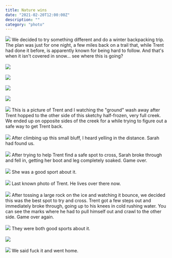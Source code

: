 ```yaml
---
title: Nature wins
date: "2021-02-20T12:00:00Z"
description: ""
category: "photo"
---
```


![ ](https://drive.google.com/uc?id=1M5d5j4_SsDeB5vyw0CljfuIsTE-xr9H-)
We decided to try something different and do a winter backpacking trip. The plan was just for one night, a few miles back on a trail that, while Trent had done it before, is apparently known for being hard to follow. And that's when it isn't covered in snow... see where this is going?
<br><br>
![ ](https://drive.google.com/uc?id=1FbLHfaiQW8IwDKbUxZ1VdrwrbWSMaGj-)
<br><br>
![ ](https://drive.google.com/uc?id=1pKiFuWLXhjS-lgxxqU6CTm65huBLWEg7)
<br><br>
![ ](https://drive.google.com/uc?id=15cW0OYnuDGtn-peG8Dlq3C4onoqu2w4F)
<br><br>
![ ](https://drive.google.com/uc?id=1hP5Hyx_HpkKBXU22sllFFFb9O2YCkH-P)
<br><br>
![ ](https://drive.google.com/uc?id=16pIT5zYS1cJROLgNfoxNYQVoziJWo_nv)
This is a picture of Trent and I watching the "ground" wash away after Trent hopped to the other side of this sketchy half-frozen, very full creek. We ended up on opposite sides of the creek for a while trying to figure out a safe way to get Trent back.
<br><br>
![ ](https://drive.google.com/uc?id=1Eta57EToH0nztSnCTr7nz1eoYrwfH4L4)
After climbing up this small bluff, I heard yelling in the distance. Sarah had found us.
<br><br>
![ ](https://drive.google.com/uc?id=13wba-UuEwwRkep3-14lKOhzjNuVAM8d8)
After trying to help Trent find a safe spot to cross, Sarah broke through and fell in, getting her boot and leg completely soaked. Game over.
<br><br>
![ ](https://drive.google.com/uc?id=1I7qTovrSbfqRrYpEiULF2goIhOPKDgMg)
She was a good sport about it.
<br><br>
![ ](https://drive.google.com/uc?id=1fWxrcgcjaMPEb7MN9c3dp-8s0_G8M6J0)
Last known photo of Trent. He lives over there now.
<br><br>
![ ](https://drive.google.com/uc?id=1CiC_0zX7p6yFh_C4Eb34x_ex58cWFAWA)
After tossing a large rock on the ice and watching it bounce, we decided this was the best spot to try and cross. Trent got a few steps out and immediately broke through, going up to his knees in cold rushing water. You can see the marks where he had to pull himself out and crawl to the other side. Game over again.
<br><br>
![ ](https://drive.google.com/uc?id=13-H890SGV-DF6oZZUBoz7PfJ4TYd7Lt5)
They were both good sports about it.
<br><br>
![ ](https://drive.google.com/uc?id=1-DG4sgHMPIqeVCDILrjlFGU14oVgLUVW)
<br><br>
![ ](https://drive.google.com/uc?id=18oZL-cmsRapp0SXDUfz-b7D5WCvHf83h)
We said fuck it and went home.

